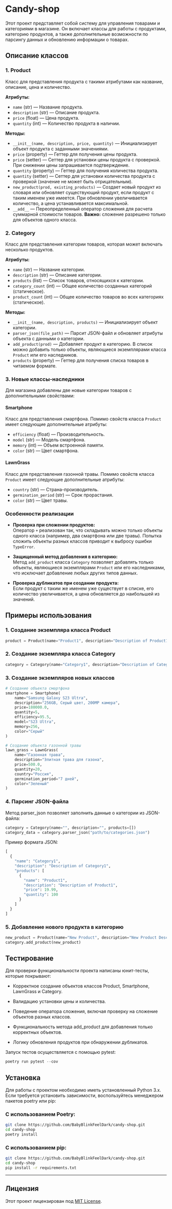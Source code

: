# Candy-shop

Этот проект представляет собой систему для управления товарами и категориями в магазине. Он включает классы для работы с продуктами, категорию продуктов, а также дополнительные возможности по парсингу данных и обновлению информации о товарах.

## Описание классов

### 1. Product

Класс для представления продукта с такими атрибутами как название, описание, цена и количество.

**Атрибуты:**
- `name` (str) — Название продукта.
- `description` (str) — Описание продукта.
- `price` (float) — Цена продукта.
- `quantity` (int) — Количество продукта в наличии.

**Методы:**
- `__init__(name, description, price, quantity)` — Инициализирует объект продукта с заданными значениями.
- `price` (property) — Геттер для получения цены продукта.
- `price` (setter) — Сеттер для установки цены продукта с проверкой. При снижении цены запрашивается подтверждение.
- `quantity` (property) — Геттер для получения количества продукта.
- `quantity` (setter) — Сеттер для установки количества продукта с проверкой (значение не может быть отрицательным).
- `new_product(prod, existing_products)` — Создает новый продукт из словаря или обновляет существующий продукт, если продукт с таким именем уже имеется. При обновлении увеличивается количество, а цена устанавливается максимальной.
- `__add__` — Переопределенный оператор сложения для расчета суммарной стоимости товаров. **Важно:** сложение разрешено только для объектов одного класса.

### 2. Category

Класс для представления категории товаров, которая может включать несколько продуктов.

**Атрибуты:**
- `name` (str) — Название категории.
- `description` (str) — Описание категории.
- `products` (list) — Список товаров, относящихся к категории.
- `category_count` (int) — Общее количество созданных категорий (статическое).
- `product_count` (int) — Общее количество товаров во всех категориях (статическое).

**Методы:**
- `__init__(name, description, products)` — Инициализирует объект категории.
- `parser_json(file_path)` — Парсит JSON-файл и обновляет атрибуты объекта с данными о категории.
- `add_product(prod)` — Добавляет продукт в категорию. В список можно добавить только объекты, являющиеся экземплярами класса `Product` или его наследников.
- `products` (property) — Геттер для получения списка товаров в читаемом формате.

### 3. Новые классы-наследники

Для магазина добавлены две новые категории товаров с дополнительными свойствами:

#### Smartphone

Класс для представления смартфона. Помимо свойств класса `Product` имеет следующие дополнительные атрибуты:
- `efficiency` (float) — Производительность.
- `model` (str) — Модель смартфона.
- `memory` (int) — Объем встроенной памяти.
- `color` (str) — Цвет смартфона.

#### LawnGrass

Класс для представления газонной травы. Помимо свойств класса `Product` имеет следующие дополнительные атрибуты:
- `country` (str) — Страна-производитель.
- `germination_period` (str) — Срок прорастания.
- `color` (str) — Цвет травы.

### Особенности реализации

- **Проверка при сложении продуктов:**  
  Оператор `+` реализован так, что складывать можно только объекты одного класса (например, два смартфона или две травы). Попытка сложить объекты разных классов приводит к выбросу ошибки `TypeError`.

- **Защищенный метод добавления в категорию:**  
  Метод `add_product` класса `Category` позволяет добавлять только объекты, являющиеся экземплярами `Product` или его наследниками, что исключает добавление любых других типов данных.

- **Проверка дубликатов при создании продукта:**  
  Если продукт с таким же именем уже существует в списке, его количество увеличивается, а цена обновляется до наибольшей из значений.

## Примеры использования

### 1. Создание экземпляра класса Product

```python
product = Product(name="Product1", description="Description of Product1", price=19.99, quantity=100)
```

### 2. Создание экземпляра класса Category
```python
category = Category(name="Category1", description="Description of Category1", products=[product])
```

### 3. Создание экземпляров новых классов
```python
# Создание объекта смартфона
smartphone = Smartphone(
    name="Samsung Galaxy S23 Ultra",
    description="256GB, Серый цвет, 200MP камера",
    price=180000.0,
    quantity=5,
    efficiency=95.5,
    model="S23 Ultra",
    memory=256,
    color="Серый"
)

# Создание объекта газонной травы
lawn_grass = LawnGrass(
    name="Газонная трава",
    description="Элитная трава для газона",
    price=500.0,
    quantity=20,
    country="Россия",
    germination_period="7 дней",
    color="Зеленый"
)
```
### 4. Парсинг JSON-файла
Метод parser_json позволяет заполнить данные о категории из JSON-файла:
```python
category = Category(name="", description="", products=[])
category_data = category.parser_json("path/to/categories.json")
```

Пример формата JSON:
```python
[
  {
    "name": "Category1",
    "description": "Description of Category1",
    "products": [
      {
        "name": "Product1",
        "description": "Description of Product1",
        "price": 19.99,
        "quantity": 100
      }
    ]
  }
]
```
### 5. Добавление нового продукта в категорию
```python
new_product = Product(name="New Product", description="New Product Description", price=29.99, quantity=50)
category.add_product(new_product)
```

## Тестирование
Для проверки функциональности проекта написаны юнит-тесты, которые покрывают:

- Корректное создание объектов классов Product, Smartphone, LawnGrass и Category.

- Валидацию установки цены и количества.

- Поведение оператора сложения, включая проверку на сложение объектов разных классов.

- Функциональность метода add_product для добавления только корректных объектов.

- Логику обновления продуктов при обнаружении дубликатов.

Запуск тестов осуществляется с помощью pytest:
```python
poetry run pytest --cov
```

## Установка
Для работы с проектом необходимо иметь установленный Python 3.x. Если требуется установить зависимости, воспользуйтесь менеджером пакетов poetry или pip:

### С использованием Poetry:
```bash
git clone https://github.com/BabyBlinkFeelDark/candy-shop.git
cd candy-shop
poetry install
```

### С использованием pip:
```bash
git clone https://github.com/BabyBlinkFeelDark/candy-shop.git
cd candy-shop
pip install -r requirements.txt
```
 ---

## Лицензия 

Этот проект лицензирован под [MIT License](https://mit-license.org/).